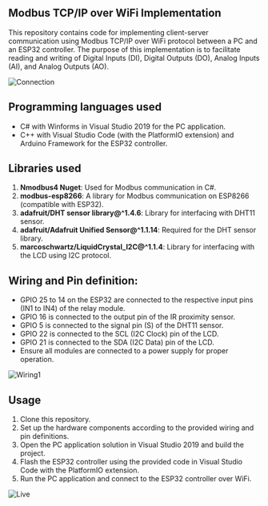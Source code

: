 ##  Modbus TCP/IP over WiFi Implementation

This repository contains code for implementing client-server communication using Modbus TCP/IP over WiFi protocol between a PC and an ESP32 controller. The purpose of this implementation is to facilitate reading and writing of Digital Inputs (DI), Digital Outputs (DO), Analog Inputs (AI), and Analog Outputs (AO).

![Connection](https://github.com/Vistx/Modbus-TCP-IP-over-WiFi-Implementation/assets/123487221/f3ad062a-e550-4c23-afda-ffc3aac74641)

## Programming languages used

 - C# with Winforms in Visual Studio 2019 for the PC application.
 - C++ with Visual Studio Code (with the PlatformIO extension) and Arduino Framework for the ESP32 controller.
 
## Libraries used
1.  **Nmodbus4 Nuget**: Used for Modbus communication in C#.
2.  **modbus-esp8266**: A library for Modbus communication on ESP8266 (compatible with ESP32).
3.  **adafruit/DHT sensor library@^1.4.6**: Library for interfacing with DHT11 sensor.
4.  **adafruit/Adafruit Unified Sensor@^1.1.14**: Required for the DHT sensor library.
5.  **marcoschwartz/LiquidCrystal_I2C@^1.1.4**: Library for interfacing with the LCD using I2C protocol.

## Wiring and Pin definition:

-   GPIO 25 to 14 on the ESP32 are connected to the respective input pins (IN1 to IN4) of the relay module.
-   GPIO 16 is connected to the output pin of the IR proximity sensor.
-   GPIO 5 is connected to the signal pin (S) of the DHT11 sensor.
-   GPIO 22 is connected to the SCL (I2C Clock) pin of the LCD.
-   GPIO 21 is connected to the SDA (I2C Data) pin of the LCD.
-   Ensure all modules are connected to a power supply for proper operation.

![Wiring1](https://github.com/Vistx/Modbus-TCP-IP-over-WiFi-Implementation/assets/123487221/e330e063-6b1d-4f14-bfb5-9c1a2639fba0)

## Usage
1.  Clone this repository.
2.  Set up the hardware components according to the provided wiring and pin definitions.
3.  Open the PC application solution in Visual Studio 2019 and build the project.
4.  Flash the ESP32 controller using the provided code in Visual Studio Code with the PlatformIO extension.
5.  Run the PC application and connect to the ESP32 controller over WiFi.

![Live](https://github.com/Vistx/Modbus-TCP-IP-over-WiFi-Implementation/assets/123487221/59c86e85-9871-4267-bed6-7861c24103e7)
